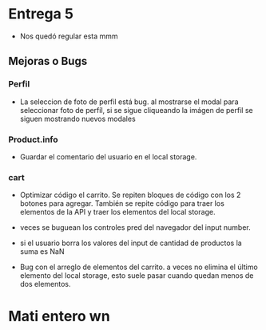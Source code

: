 # Entrega 5
- Nos quedó regular esta mmm
## Mejoras o Bugs

### Perfil
- La seleccion de foto de perfil está bug.
al mostrarse el modal para seleccionar foto de perfíl, si se 
sigue cliqueando la imágen de perfil se siguen mostrando nuevos modales

### Product.info 

- Guardar el comentario del usuario en el local storage.

### cart

- Optimizar código el carrito.
Se repiten bloques de código con los 2 botones para agregar.
También se repite código para traer los elementos de la API y 
traer los elementos del local storage.

- veces se buguean los controles pred del navegador del input number.

- si el usuario borra los valores del input de cantidad de productos la suma es NaN

- Bug con el arreglo de elementos del carrito.
a veces no elimina el último elemento del local storage,
esto suele pasar cuando quedan menos de dos elementos.

# Mati entero wn


